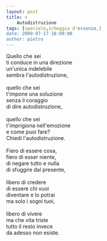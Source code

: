 ```yaml
---
layout: post
title: >
    Autodistruzione
tags: [speciale,scheggia d'essenza,]
date: 2009-07-17 18:09:00
author: pietro
---
```

Quello che sei<br/>ti conduce in una direzione<br/>un'unica indelebile<br/>sembra l'autodistruzione,<br/><br/>quello che sei<br/>t'impone una soluzione<br/>senza il coraggio<br/>di dire autodistruzione,<br/><br/>quello che sei<br/>t'imprigiona nell'emozione<br/>e come puoi fare?<br/>Chiedi l'autodistruzione.<br/><br/>Fiero di essere cosa,<br/>fiero di esser niente,<br/>di negare tutto e nulla<br/>di sfuggire dal presente,<br/><br/>libero di credere<br/>di essere chi vuoi<br/>diventare e lo potrai<br/>ma solo i sogni tuoi,<br/><br/>libero di vivere<br/>ma che vita triste<br/>tutto il resto invece<br/>da adesso non esiste.
